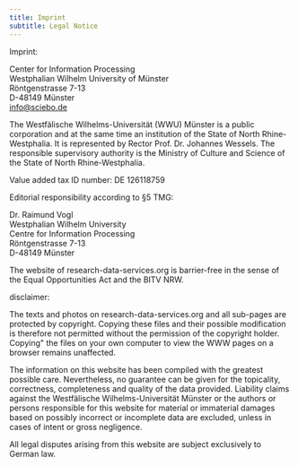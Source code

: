 ```yaml
---
title: Imprint
subtitle: Legal Notice
---
```


Imprint:

Center for Information Processing  
Westphalian Wilhelm University of Münster   
Röntgenstrasse 7-13   
D-48149 Münster   
info@sciebo.de   
 
The Westfälische Wilhelms-Universität (WWU) Münster is a public corporation and at the same time an institution of the State of North Rhine-Westphalia. It is represented by Rector Prof. Dr. Johannes Wessels. The responsible supervisory authority is the Ministry of Culture and Science of the State of North Rhine-Westphalia.

Value added tax ID number: DE 126118759

Editorial responsibility according to §5 TMG:  

Dr. Raimund Vogl  
Westphalian Wilhelm University  
Centre for Information Processing  
Röntgenstrasse 7-13  
D-48149 Münster  

The website of research-data-services.org is barrier-free in the sense of the Equal Opportunities Act and the BITV NRW.

disclaimer:

The texts and photos on research-data-services.org and all sub-pages are protected by copyright. Copying these files and their possible modification is therefore not permitted without the permission of the copyright holder. Copying" the files on your own computer to view the WWW pages on a browser remains unaffected.

The information on this website has been compiled with the greatest possible care. Nevertheless, no guarantee can be given for the topicality, correctness, completeness and quality of the data provided. Liability claims against the Westfälische Wilhelms-Universität Münster or the authors or persons responsible for this website for material or immaterial damages based on possibly incorrect or incomplete data are excluded, unless in cases of intent or gross negligence.

All legal disputes arising from this website are subject exclusively to German law.
